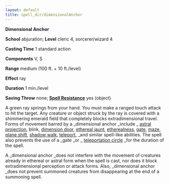 ```yaml
---
layout: default
title: spell_dir/dimensionalAnchor
---
```

 **Dimensional Anchor**

**School** abjuration; **Level** cleric 4, sorcerer/wizard 4

**Casting Time** 1 standard action

**Components** V, S

**Range** medium (100 ft. + 10 ft./level)

**Effect** ray

**Duration** 1 min./level

**Saving Throw** none; **[Spell Resistance](../glossary#_spell-resistance)** yes (object)

A green ray springs from your hand. You must make a ranged touch attack to hit the target. Any creature or object struck by the ray is covered with a shimmering emerald field that completely blocks extradimensional travel. Forms of movement barred by a _dimensional anchor _include _ [astral projection](astralProjection#_astral-projection), blink, [dimension door](dimensionDoor#_dimension-door), [ethereal jaunt](etherealJaunt#_ethereal-jaunt), [etherealness](etherealness#_etherealness), [gate](gate#_gate), [maze](maze#_maze), [plane shift](planeShift#_plane-shift), [shadow walk](shadowWalk#_shadow-walk), [teleport](teleport#_teleport), _and similar spell-like abilities. The spell also prevents the use of a _gate _or _ [teleportation circle](teleportationCircle#_teleportation-circle) _for the duration of the spell.

A _dimensional anchor _does not interfere with the movement of creatures already in ethereal or astral form when the spell is cast, nor does it block extradimensional perception or attack forms. Also, _dimensional anchor _does not prevent summoned creatures from disappearing at the end of a summoning spell.


